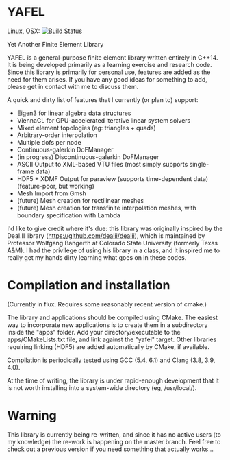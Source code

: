 YAFEL
=====

Linux, OSX: [![Build Status](https://api.travis-ci.org/tjolsen/YAFEL.svg?branch=master)](https://travis-ci.org/tjolsen/YAFEL)

Yet Another Finite Element Library

YAFEL is a general-purpose finite element library written entirely in C++14.
It is being developed primarily as a learning exercise and research code.
Since this library is primarily for personal use, features are added as
the need for them arises. If you have any good ideas for something to add, please get in
contact with me to discuss them.

A quick and dirty list of features that I currently (or plan to) support:
- Eigen3 for linear algebra data structures
- ViennaCL for GPU-accelerated iterative linear system solvers
- Mixed element topologies (eg: triangles + quads)
- Arbitrary-order interpolation
- Multiple dofs per node
- Continuous-galerkin DoFManager
- (in progress) Discontinuous-galerkin DoFManager
- ASCII Output to XML-based VTU files (most simply supports single-frame data)
- HDF5 + XDMF Output for paraview (supports time-dependent data) (feature-poor, but working)
- Mesh Import from Gmsh
- (future) Mesh creation for rectilinear meshes
- (future) Mesh creation for transfinite interpolation meshes, with boundary specification with Lambda


I'd like to give credit where it's due: this library was originally inspired by the Deal.II
library (https://github.com/dealii/dealii), which is maintained by Professor Wolfgang Bangerth
at Colorado State University (formerly Texas A&M).
I had the privilege of using his library in a class, and it inspired me to really get my
hands dirty learning what goes on in these codes.


Compilation and installation
============================

(Currently in flux. Requires some reasonably recent version of cmake.)

The library and applications should be compiled using CMake. The easiest
way to incorporate new applications is to create them in a subdirectory
inside the "apps" folder. Add your directory/executable to the apps/CMakeLists.txt
file, and link against the "yafel" target.
Other libraries requiring linking (HDF5) are added automatically by CMake, if available.

Compilation is periodically tested using GCC (5.4, 6.1) and Clang (3.8, 3.9, 4.0).

At the time of writing, the library is under rapid-enough development that it is not
worth installing into a system-wide directory (eg, /usr/local/).

Warning
=======

This library is currently being re-written, and since it has no
active users (to my knowledge) the re-work is happening on the master
branch. Feel free to check out a previous version if you need something
that actually works...